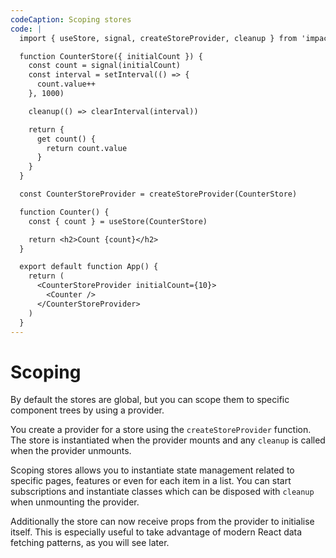 ```yaml
---
codeCaption: Scoping stores
code: |
  import { useStore, signal, createStoreProvider, cleanup } from 'impact-react'

  function CounterStore({ initialCount }) {
    const count = signal(initialCount)
    const interval = setInterval(() => {
      count.value++
    }, 1000)

    cleanup(() => clearInterval(interval))

    return {
      get count() {
        return count.value
      }
    }
  }

  const CounterStoreProvider = createStoreProvider(CounterStore)

  function Counter() {
    const { count } = useStore(CounterStore)

    return <h2>Count {count}</h2>
  }

  export default function App() {
    return (
      <CounterStoreProvider initialCount={10}>
        <Counter />
      </CounterStoreProvider>
    )
  }
---
```


# Scoping

By default the stores are global, but you can scope them to specific component trees by using a provider.

You create a provider for a store using the `createStoreProvider` function. The store is instantiated when the provider mounts and any `cleanup` is called when the provider unmounts.

Scoping stores allows you to instantiate state management related to specific pages, features or even for each item in a list. You can start subscriptions and instantiate classes which can be disposed with `cleanup` when unmounting the provider.

Additionally the store can now receive props from the provider to initialise itself. This is especially useful to take advantage of modern React data fetching patterns, as you will see later.

<ClientOnly>
 <Playground />
</ClientOnly>